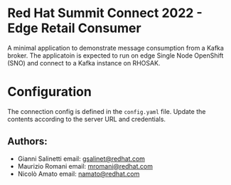 # Red Hat Summit Connect 2022 - Edge Retail Consumer

A minimal application to demonstrate message consumption from a Kafka broker.
The applicatoin is expected to run on edge Single Node OpenShift (SNO) and 
connect to a Kafka instance on RHOSAK.

# Configuration
The connection config is defined in the `config.yaml` file. Update the contents according to the
server URL and credentials.

## Authors:
- Gianni Salinetti email: gsalinet@redhat.com
- Maurizio Romani email: mromani@redhat.com
- Nicolò Amato email: namato@redhat.com